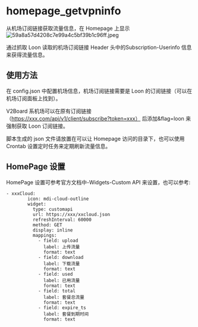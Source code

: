 # homepage_getvpninfo
从机场订阅链接获取流量信息，在 Homepage 上显示
![59a8a57d4208c7e99a4c5bf39b1c96ff.jpeg](https://i.miji.bid/2025/06/04/59a8a57d4208c7e99a4c5bf39b1c96ff.jpeg)

通过抓取 Loon 读取的机场订阅链接 Header 头中的Subscription-Userinfo 信息来获得流量信息。

## 使用方法

在 config.json 中配置机场信息，机场订阅链接需要是 Loon 的订阅链接（可以在机场订阅面板上找到）。

V2Board 系机场可以在原有订阅链接（https://xxx.com/api/v1/client/subscribe?token=xxx） 
后添加&flag=loon 来强制获取 Loon 订阅链接。

脚本生成的 json 文件请放置在可以让 Homepage 访问的目录下，也可以使用 Crontab 设置定时任务来定期刷新流量信息。

## HomePage 设置
HomePage 设置可参考官方文档中-Widgets-Custom API 来设置，也可以参考:

```
- xxxCloud:
        icon: mdi-cloud-outline
        widget:
          type: customapi
          url: https://xxx/xxcloud.json
          refreshInterval: 60000
          method: GET
          display: inline
          mappings:
            - field: upload
              label: 上传流量
              format: text
            - field: download
              label: 下载流量
              format: text
            - field: used
              label: 已用流量
              format: text
            - field: total
              label: 套餐总流量
              format: text
            - field: expire_ts
              label: 套餐到期时间
              format: text

```
